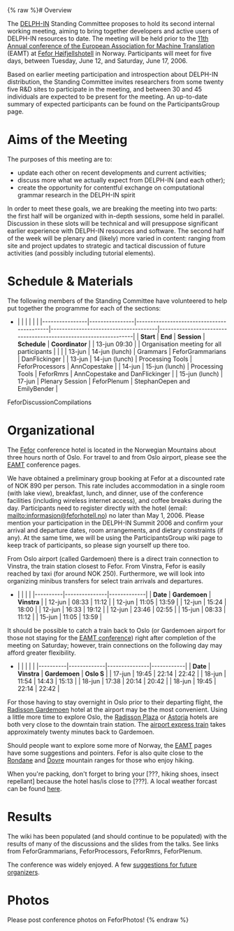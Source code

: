 {% raw %}# Overview

The [DELPH-IN](http://www.delph-in.net) Standing Committee proposes to
hold its second internal working meeting, aiming to bring together
developers and active users of DELPH-IN resources to date. The meeting
will be held prior to the [11th Annual conference of the European
Association for Machine Translation](http://eamt.emmtee.net/) (EAMT) at
[Fefor Høifjellshotell](http://www.fefor.no/) in Norway. Participants
will meet for five days, between Tuesday, June 12, and Saturday, June
17, 2006.

Based on earlier meeting participation and introspection about DELPH-IN
distribution, the Standing Committee invites researchers from some
twenty five R&D sites to participate in the meeting, and between 30 and
45 individuals are expected to be present for the meeting. An up-to-date
summary of expected participants can be found on the
ParticipantsGroup page.

# Aims of the Meeting

The purposes of this meeting are to:

- update each other on recent developments and current activities;
- discuss more what we actually expect from DELPH-IN (and each other);
- create the opportunity for contentful exchange on computational
grammar research in the DELPH-IN spirit

In order to meet these goals, we are breaking the meeting into two
parts: the first half will be organized with in-depth sessions, some
held in parallel. Discussion in these slots will be technical and will
presuppose significant earlier experience with DELPH-IN resources and
software. The second half of the week will be plenary and (likely) more
varied in content: ranging from site and project updates to strategic
and tactical discussion of future activities (and possibly including
tutorial elements).

# Schedule & Materials

The following members of the Standing Committee have volunteered to help
put together the programme for each of the sections:

- |                |                |                                           |                                      |                                                                 |
|----------------|----------------|-------------------------------------------|--------------------------------------|-----------------------------------------------------------------|
| **Start**      | **End**        | **Session**                               | **Schedule**                         | **Coordinator**                                                 |
| 13-jun 09:30   |                | Organisation meeting for all participants |                                      |                                                                 |
| 13-jun         | 14-jun (lunch) | Grammars                                  | FeforGrammarians | DanFlickinger                                  |
| 13-jun         | 14-jun (lunch) | Processing Tools                          | FeforProcessors   | AnnCopestake                                    |
| 14-jun         | 15-jun (lunch) | Processing Tools                          | FeforRmrs               | AnnCopestake and DanFlickinger |
| 15-jun (lunch) | 17-jun         | Plenary Session                           | FeforPlenum           | StephanOepen and EmilyBender     |

FeforDiscussionCompilations

# Organizational

The [Fefor](http://www.fefor.no/) conference hotel is located in the
Norwegian Mountains about three hours north of Oslo. For travel to and
from Oslo airport, please see the [EAMT](http://eamt.emmtee.net)
conference pages.

We have obtained a preliminary group booking at Fefor at a discounted
rate of NOK 890 per person. This rate includes accommodation in a single
room (with lake view), breakfast, lunch, and dinner, use of the
conference facilities (including wireless internet access), and coffee
breaks during the day. Participants need to register directly with the
hotel (email: <mailto:informasjon@feforhotell.no>) no later than May 1, 2006.
Please mention your participation in the DELPH-IN Summit 2006 and
confirm your arrival and departure dates, room arrangements, and dietary
constraints (if any). At the same time, we will be using the
ParticipantsGroup wiki page to keep track of
participants, so please sign yourself up there too.

From Oslo airport (called Gardemoen) there is a direct train connection
to Vinstra, the train station closest to Fefor. From Vinstra, Fefor is
easily reached by taxi (for around NOK 250). Furthermore, we will look
into organizing minibus transfers for select train arrivals and
departures.

- |          |               |             |
|----------|---------------|-------------|
| **Date** | **Gardemoen** | **Vinstra** |
| 12-jun   | 08:33         | 11:12       |
| 12-jun   | 11:05         | 13:59       |
| 12-jun   | 15:24         | 18:00       |
| 12-jun   | 16:33         | 19:12       |
| 12-jun   | 23:46         | 02:55       |
| 15-jun   | 08:33         | 11:12       |
| 15-jun   | 11:05         | 13:59       |

It should be possible to catch a train back to Oslo (or Gardemoen
airport for those not staying for the [EAMT
conference](http://eamt.emmtee.net)) right after completion of the
meeting on Saturday; however, train connections on the following day may
afford greater flexibility.

- |          |             |               |            |
|----------|-------------|---------------|------------|
| **Date** | **Vinstra** | **Gardemoen** | **Oslo S** |
| 17-jun   | 19:45       | 22:14         | 22:42      |
| 18-jun   | 11:54       | 14:43         | 15:13      |
| 18-jun   | 17:38       | 20:14         | 20:42      |
| 18-jun   | 19:45       | 22:14         | 22:42      |

For those having to stay overnight in Oslo prior to their departing
flight, the [Radisson
Gardemoen](http://www.radissonsas.com/servlet/ContentServer?pagename=RadissonSAS/integration/hotelInfo&hotelCode=oslzr)
hotel at the airport may be the most convenient. Using a little more
time to explore Oslo, the [Radisson
Plaza](http://www.radissonsas.com/servlet/ContentServer?pagename=RadissonSAS/integration/hotelInfo&hotelCode=oslzh)
or [Astoria](http://www.thonhotels.no/astoria) hotels are both very
close to the downtain train station. The [airport express
train](http://www.flytoget.no) takes approximately twenty minutes back
to Gardemoen.

Should people want to explore some more of Norway, the
[EAMT](http://eamt.emmtee.net/index.php?page=5#fun) pages have some
suggestions and pointers. Fefor is also quite close to the
[Rondane](http://www.rondane.info/) and
[Dovre](http://en.wikipedia.org/wiki/Dovrefjell) mountain ranges for
those who enjoy hiking.

When you're packing, don't forget to bring your \[???, hiking shoes,
insect repellant\] because the hotel has/is close to \[???\]. A local
weather forcast can be found
[here](http://tux.aftenposten.no/weathersearch/weathersearch.do?name=feforvatnet&sok=limnor).

# Results

The wiki has been populated (and should continue to be populated) with
the results of many of the discussions and the slides from the talks.
See links from FeforGrammarians,
FeforProcessors, FeforRmrs,
FeforPlenum.

The conference was widely enjoyed. A few [suggestions for future
organizers]().

# Photos

Please post conference photos on FeforPhotos!
<update date omitted for speed>{% endraw %}